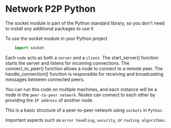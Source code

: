 # Network P2P Python

The socket module is part of the Python standard library, so you don't need to install any additional packages to use it

To use the socket module in your Python project

```python
    import socket
```

Each `node` acts as both a `server` and a `client`. The start_server() function starts the server and listens for incoming connections. The connect_to_peer() function allows a node to connect to a remote peer. The handle_connection() function is responsible for receiving and broadcasting messages between connected peers.

You can run this code on multiple machines, and each instance will be a node in the `peer-to-peer network`. Nodes can connect to each other by providing the `IP address` of another node.

This is a basic structure of a peer-to-peer network using `sockets` in `Python`.

Important aspects such as `error handling`, `security`, or `routing algorithms`.